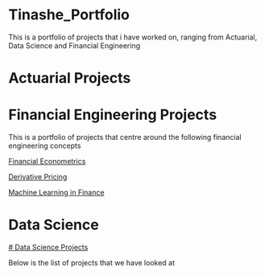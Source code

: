 # Tinashe_Portfolio
This is a portfolio of projects that i have worked on, ranging from Actuarial, Data Science and Financial Engineering

# Actuarial Projects



# Financial Engineering Projects
This is a portfolio of projects that centre around the following financial engineering concepts

[Financial Econometrics](https://github.com/Tinashemuza/Financial_Econometrics)

[Derivative Pricing](https://github.com/Tinashemuza/Pricing-Derivatives)

[Machine Learning in Finance](https://github.com/Tinashemuza/Machine-Learning-in-Finance/blob/main/README.md)


# Data Science
[# Data Science Projects](https://github.com/Tinashemuza/Data-Science)

Below is the list of projects that we have looked at
